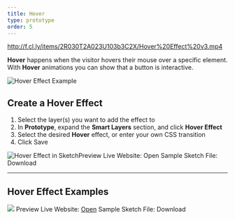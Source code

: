 ```yaml
---
title: Hover
type: prototype
order: 5
---
```

http://f.cl.ly/items/2R030T2A023U103b3C2X/Hover%20Effect%20v3.mp4

**Hover** happens when the visitor hovers their mouse over a specific element.  
With **Hover** animations you can show that a button is interactive.

![Hover Effect Example](https://docs.animaapp.com/images/launchpad/hover/hover2.gif)

## Create a Hover Effect

1. Select the layer(s) you want to add the effect to
2. In **Prototype**, expand the **Smart Layers** section, and click **Hover Effect**
3. Select the desired **Hover** effect, or enter your own CSS transition
4. Click Save

![Hover Effect in Sketch](http://f.cl.ly/items/2y471b3m2Z2c133i2D1j/[4d27ac5d2dec212f229a1d099e539c6c]_Hover%20Effect.gif)Preview Live Website: Open
Sample Sketch File: Download

---
## Hover Effect Examples

![](http://f.cl.ly/items/1x2d3S1T070h2G442l02/[e57718ceee2b4ca3674bcddb44f8755d]_Hover%20demo.gif)
Preview Live Website: [Open](https://restless-dust-1.animaapp.io/)
Sample Sketch File: Download
